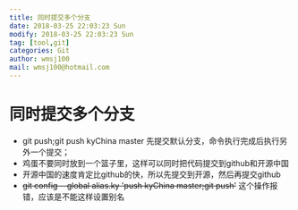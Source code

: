 ```yaml
---
title: 同时提交多个分支
date: 2018-03-25 22:03:23 Sun
modify: 2018-03-25 22:03:23 Sun
tag: [tool,git]
categories: Git
author: wmsj100
mail: wmsj100@hotmail.com
---
```


# 同时提交多个分支
- git push;git push kyChina master 先提交默认分支，命令执行完成后执行另外一个提交；
- 鸡蛋不要同时放到一个篮子里，这样可以同时把代码提交到github和开源中国
- 开源中国的速度肯定比github的快，所以先提交到开源，然后再提交github
- ~~git config --global alias.ky 'push kyChina master;git push'~~ 这个操作报错，应该是不能这样设置别名
